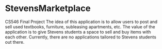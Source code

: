 # StevensMarketplace
CS546 Final Project
The idea of this application is to allow users to post and sell used textbooks, furniture, subleasing apartments, etc. The value of the application is to give Stevens students a space to sell and buy items with each other. Currently, there are no applications tailored to Stevens students out there. 
